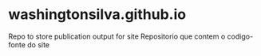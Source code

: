 # washingtonsilva.github.io
Repo to store publication output for site 
Repositorio que contem o codigo-fonte do site
